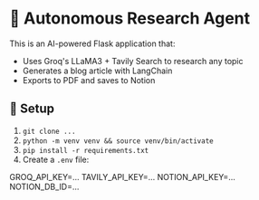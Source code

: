 # 🧠 Autonomous Research Agent

This is an AI-powered Flask application that:
- Uses Groq's LLaMA3 + Tavily Search to research any topic
- Generates a blog article with LangChain
- Exports to PDF and saves to Notion

## 🔧 Setup

1. `git clone ...`
2. `python -m venv venv && source venv/bin/activate`
3. `pip install -r requirements.txt`
4. Create a `.env` file:

GROQ_API_KEY=...
TAVILY_API_KEY=...
NOTION_API_KEY=...
NOTION_DB_ID=...